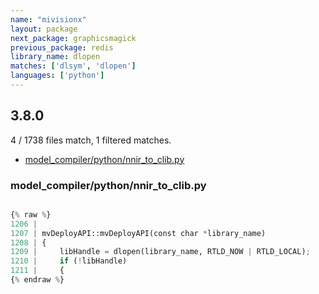 ```yaml
---
name: "mivisionx"
layout: package
next_package: graphicsmagick
previous_package: redis
library_name: dlopen
matches: ['dlsym', 'dlopen']
languages: ['python']
---
```

## 3.8.0
4 / 1738 files match, 1 filtered matches.

 - [model_compiler/python/nnir_to_clib.py](#model_compilerpythonnnir_to_clibpy)

### model_compiler/python/nnir_to_clib.py

```python

{% raw %}
1206 | 
1207 | mvDeployAPI::mvDeployAPI(const char *library_name)
1208 | {
1209 |     libHandle = dlopen(library_name, RTLD_NOW | RTLD_LOCAL);
1210 |     if (!libHandle)
1211 |     {
{% endraw %}

```